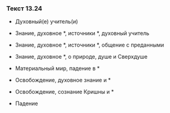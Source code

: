 ### Текст 13.24

- Духовный(е) учитель(и)

- Знание, духовное *, источники *, духовный учитель

- Знание, духовное *, источники *, общение с преданными

- Знание, духовное *, о природе, душе и Сверхдуше

- Материальный мир, падение в *

- Освобождение, духовное знание и *

- Освобождение, сознание Кришны и *

- Падение
	

